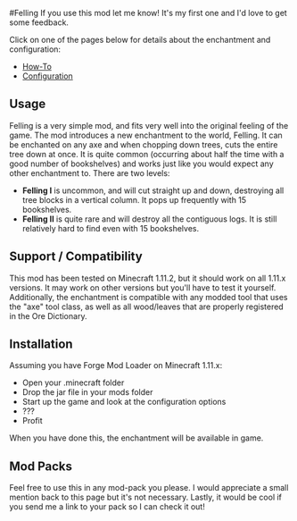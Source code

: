 #Felling
If you use this mod let me know! It's my first one and I'd love to get some feedback.

Click on one of the pages below for details about the enchantment and configuration:

*  [How-To](howto)
*  [Configuration](config)

## Usage
Felling is a very simple mod, and fits very well into the original feeling of the game. The mod introduces a new enchantment to the world, Felling. It can be enchanted on any axe and when chopping down trees, cuts the entire tree down at once. It is quite common (occurring about half the time with a good number of bookshelves) and works just like you would expect any other enchantment to. There are two levels:
*  **Felling I** is uncommon, and will cut straight up and down, destroying all tree blocks in a vertical column. It pops up frequently with 15 bookshelves.
*  **Felling II** is quite rare and will destroy all the contiguous logs. It is still relatively hard to find even with 15 bookshelves.

## Support / Compatibility
This mod has been tested on Minecraft 1.11.2, but it should work on all 1.11.x versions. It may work on other versions but you'll have to test it yourself.
 
Additionally, the enchantment is compatible with any modded tool that uses the "axe" tool class, as well as all wood/leaves that are properly registered in the Ore Dictionary.

## Installation
Assuming you have Forge Mod Loader on Minecraft 1.11.x:
* Open your .minecraft folder
* Drop the jar file in your mods folder
* Start up the game and look at the configuration options
* ???
* Profit

When you have done this, the enchantment will be available in game. 

## Mod Packs
Feel free to use this in any mod-pack you please. I would appreciate a small mention back to this page but it's not necessary. Lastly, it would be cool if you send me a link to your pack so I can check it out!